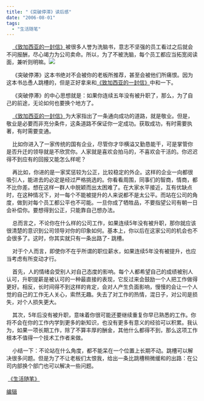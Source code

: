 ```yaml
---
title: "《突破停滞》读后感"
date: "2006-08-01"
tags: 
  - "生活随笔"
---
```


    [《致加西亚的一封信》](http://ruanqizhen.spaces.msn.com/blog/cns!5852D4F797C53FB6!1550.entry)被很多人誉为洗脑书，意志不坚强的员工看过之后就会不问报酬，尽心竭力为公司卖命。所以，为了不被洗脑，每个员工都应当拓宽阅读面，兼听则明嘛。![](images/smile_wink.gif)

    《突破停滞》这本书绝对不会被你的老板所推荐，甚至会被他们所痛恨。因为这本书怂恿人跳槽的，但是正好拿来和[《致加西亚的一封信》](http://ruanqizhen.spaces.msn.com/blog/cns!5852D4F797C53FB6!1550.entry)中和一下。

    《突破停滞》的中心思想就是：如果你连续五年没有被升职了，那么，为了自己的前途，无论如何也要换个地方了。

    [《致加西亚的一封信》](http://ruanqizhen.spaces.msn.com/blog/cns!5852D4F797C53FB6!1550.entry)为大家指出了一条通向成功的道路，就是敬业。但是，敬业是必要而非充分条件，这条道路不保证你一定成功。获取成功，有时需要执著，有时需要变通。

    比如你进入了一家传统的国有企业，尽管你才华横溢又勤恳能干，可是掌管你是否升迁的领导就是不欣赏你。人家就是喜欢会拍马的，不喜欢会干活的。你迟迟得不到应有的回报又能怎么样呢？

    再比如，你进的是一家奖惩较为公正，比较稳定的外企。这样的企业一向都很吸引人，能进去的必定是经过严格挑选的。你看看周围，同事们的智商，情商，都不比你差。想在这样一群人中脱颖而出太困难了。在大家水平接近，互有优缺点时，在这种情况下，对一每个不能被提升的人来说都不是太公平。而站在公司的角度，做到对每个员工都公平也不可能。一旦你成了牺牲品，不要指望公司有朝一日会补偿你。要想得到公正，只能靠自己想办法。

    总而言之，不论你在什么样的公司工作，如果连续5年没有被升职，那你就应该很清楚的意识到公司领导对你的印象如何。基本上，你以后在这家公司的机会也不会很多了。这时，你其实就只有一条出路了- 跳槽。

    对于个人而言，即使你不在乎所谓的职位薪水，如果连续5年没有被提升，也应当考虑有所变动才行。

    首先，人的情绪会受别人对自己态度的影响。每个人都希望自己的成绩被别人认可，升职提薪是被认可的一种最直接的表现，它反过来会鼓励一个人把工作做得更好。相反，长时间得不到这样的肯定，会对人产生负面影响，慢慢的会让一个人觉的自己的工作无人关心，索然无趣。失去了对工作的热情，混日子，对公司是损失，对个人损失更大。

    其次，5年后没有被升职，意味着你很可能还要继续重复你早已熟悉的工作。你将不会在你的工作内学到更多的新知识，也没有更多有意义的经验可以积累。我认为，如果一项长期工作，除了不算丰厚的酬金，其他什么都得不到，那么这项工作根本不值得一个技术工作者来做。

    小结一下：不论站在什么角度，都不能呆在一个位置上长期不动。跳槽可以解决很多问题。但是为了不让老板们太恨我，给出一条比跳槽稍微缓和的出路：在公司内部换个部门也可以解决一些问题。

 [《生活随笔》](http://ruanqizhen.spaces.msn.com/Blog/cns!1pU-rgQVTuuWM1TX8W8PfmDA!1123.entry)

[编辑](http://ruanqizhen.spaces.msn.com/PersonalSpace.aspx?_c11_BlogPart_handle=cns!5852D4F797C53FB6!1551&_c11_BlogPart_blogpart=blogentry&_c=BlogPart&_c02_owner=1)
